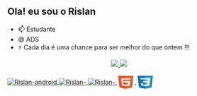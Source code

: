 ## Ola! eu sou o Rislan 

- 📫 Estudante 
- 😄 ADS 
- ⚡ Cada dia é uma chance para ser melhor do que ontem !!!


<div align="center">
  <a href="https://github.com/RislanSousa">
  <img height="180em" src="https://github-readme-stats.vercel.app/api?username=RislanSousa&show_icons=true&theme=dracula&include_all_commits=true&count_private=true"/>
    
  <img height="180em" src="https://github-readme-stats.vercel.app/api/top-langs/?username=RislanSousa&layout=compact&langs_count=7&theme=dracula"/>
</div>

<div style="display: inline_block"><br>
<img align="center" alt="Rislan-android"  height="50" width="60" src= "https://cdn.jsdelivr.net/gh/devicons/devicon/icons/androidstudio/androidstudio-original.svg" />
  <img align="center"  alt="Rislan-"  height="50" width="60" src="https://cdn.jsdelivr.net/gh/devicons/devicon/icons/flutter/flutter-original.svg" />
<img align="center"  alt="Rislan-"  height="50" width="60" src="https://cdn.jsdelivr.net/gh/devicons/devicon/icons/dart/dart-original.svg" />
  <img align="center" alt="Rislan-" height="30" width="40" src="https://raw.githubusercontent.com/devicons/devicon/master/icons/html5/html5-original.svg">
  <img align="center" alt="Rislan-CSS" height="30" width="40" src="https://raw.githubusercontent.com/devicons/devicon/master/icons/css3/css3-original.svg">

</div>


